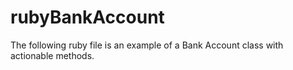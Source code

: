 # rubyBankAccount
The following ruby file is an example of a Bank Account class with actionable methods. 
